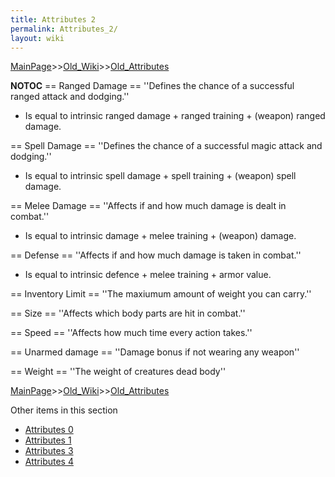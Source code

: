 ```yaml
---
title: Attributes 2
permalink: Attributes_2/
layout: wiki
---
```


[MainPage](/keeperrl_wiki/ "wikilink")>>[Old_Wiki](/keeperrl_wiki/Old_Wiki "wikilink")>>[Old_Attributes](/keeperrl_wiki/Old_Attributes "wikilink")

__NOTOC__
== Ranged Damage ==
''Defines the chance of a successful ranged attack and dodging.''
* Is equal to intrinsic ranged damage + ranged training + (weapon) ranged damage.

== Spell Damage ==
''Defines the chance of a successful magic attack and dodging.''
* Is equal to intrinsic spell damage + spell training + (weapon) spell damage.

== Melee Damage ==
''Affects if and how much damage is dealt in combat.''
* Is equal to intrinsic damage + melee training + (weapon) damage.

== Defense ==
''Affects if and how much damage is taken in combat.''
* Is equal to intrinsic defence + melee training + armor value.

== Inventory Limit ==
''The maxiumum amount of weight you can carry.''

== Size ==
''Affects which body parts are hit in combat.''

== Speed ==
''Affects how much time every action takes.''

== Unarmed damage ==
''Damage bonus if not wearing any weapon''

== Weight ==
''The weight of creatures dead body''

[MainPage](/keeperrl_wiki/ "wikilink")>>[Old_Wiki](/keeperrl_wiki/Old_Wiki "wikilink")>>[Old_Attributes](/keeperrl_wiki/Old_Attributes "wikilink")

Other items in this section
-    [Attributes 0](/keeperrl_wiki/Attributes_0 "wikilink")
-    [Attributes 1](/keeperrl_wiki/Attributes_1 "wikilink")
-    [Attributes 3](/keeperrl_wiki/Attributes_3 "wikilink")
-    [Attributes 4](/keeperrl_wiki/Attributes_4 "wikilink")
